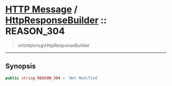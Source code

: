 # [HTTP Message](http.md) / [HttpResponseBuilder](http-HttpResponseBuilder.md) :: REASON_304
 > im\http\msg\HttpResponseBuilder
____

## Synopsis
```php
public string REASON_304 = 'Not Modified'
```
